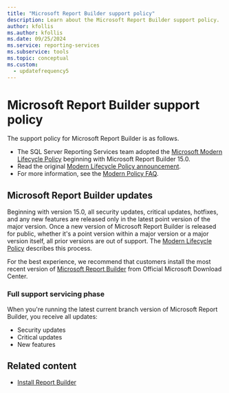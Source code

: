 ```yaml
---
title: "Microsoft Report Builder support policy"
description: Learn about the Microsoft Report Builder support policy.
author: kfollis
ms.author: kfollis
ms.date: 09/25/2024
ms.service: reporting-services
ms.subservice: tools
ms.topic: conceptual
ms.custom:
  - updatefrequency5
---
```

# Microsoft Report Builder support policy

The support policy for Microsoft Report Builder is as follows.

- The SQL Server Reporting Services team adopted the [Microsoft Modern Lifecycle Policy](/lifecycle/policies/modern) beginning with Microsoft Report Builder 15.0.
- Read the original [Modern Lifecycle Policy announcement](/lifecycle/announcements/modern-policy).
- For more information, see the [Modern Policy FAQ](/lifecycle/faq/modern-policy).

## Microsoft Report Builder updates

Beginning with version 15.0, all security updates, critical updates, hotfixes, and any new features are released only in the latest point version of the major version. Once a new version of Microsoft Report Builder is released for public, whether it's a point version within a major version or a major version itself, all prior versions are out of support. The [Modern Lifecycle Policy](/lifecycle/policies/modern) describes this process.

For the best experience, we recommend that customers install the most recent version of [Microsoft Report Builder](https://www.microsoft.com/en-us/download/details.aspx?id=53613) from Official Microsoft Download Center.

### Full support servicing phase

When you're running the latest current branch version of Microsoft Report Builder, you receive all updates:

- Security updates
- Critical updates
- New features

## Related content

- [Install Report Builder](../../reporting-services/install-windows/install-report-builder.md)

